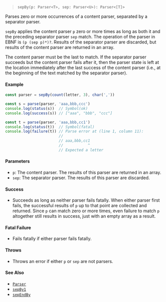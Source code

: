 <!--
 Copyright (c) 2020 Thomas J. Otterson
 
 This software is released under the MIT License.
 https://opensource.org/licenses/MIT
-->

> `sepBy(p: Parser<T>, sep: Parser<U>): Parser<[T]>`

Parses zero or more occurrences of a content parser, separated by a separator parser.

`sepBy` applies the content parser `p` zero or more times as long as both it and the preceding separator parser `sep` match. The operation of the parser in EBNF is `(p (sep p)*)?`. Results of the separator parser are discarded, but results of the content parser are returned in an array.

The content parser must be the last to match. If the separator parser succeeds but the content parser fails after it, then the parser state is left at the location immediately after the last success of the content parser (i.e., at the beginning of the text matched by the separator parser).

#### Example

```javascript
const parser = sepBy(count(letter, 3), char(','))

const s = parse(parser, 'aaa,bbb,ccc')
console.log(status(s))  // Symbol(ok)
console.log(success(s)) // ["aaa", "bbb", "ccc"]

const t = parse(parser, 'aaa,bbb,cc1')
console.log(status(t))  // Symbol(fatal)
console.log(failure(t)) // Parse error at (line 1, column 11):
                        //
                        // aaa,bbb,cc1
                        //           ^
                        // Expected a letter
```

#### Parameters

* `p`: The content parser. The results of this parser are returned in an array.
* `sep`: The separator parser. The results of this parser are discarded.

#### Success

* Succeeds as long as neither parser fails fatally. When either parser first fails, the successful results of `p` up to that point are collected and returned. Since `p` can match zero or more times, even failure to match `p` altogether still results in success, just with an empty array as a result.

#### Fatal Failure

* Fails fatally if either parser fails fatally.

#### Throws

* Throws an error if either `p` or `sep` are not parsers.

#### See Also

* [`Parser`](../types/parser.md)
* [`sepBy1`](sepby1.md)
* [`sepEndBy`](sependby.md)